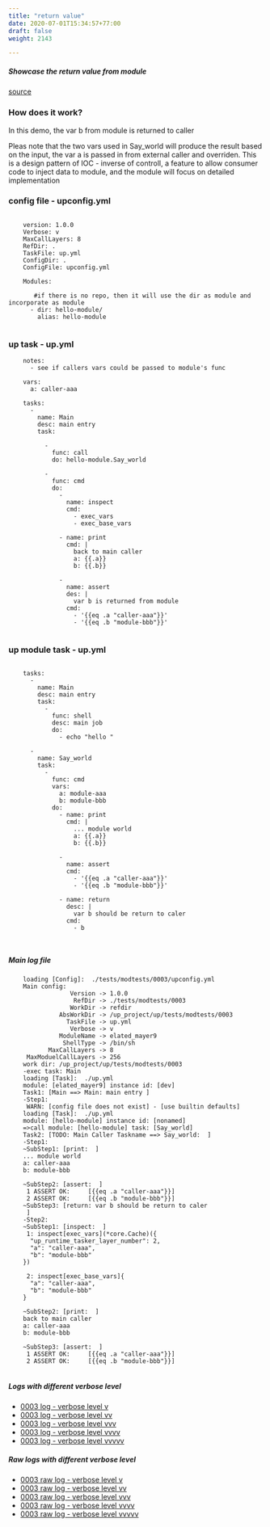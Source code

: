 ```yaml
---
title: "return value"
date: 2020-07-01T15:34:57+77:00
draft: false
weight: 2143

---
```


##### Showcase the return value from module


[source](https://github.com/upcmd/up/tree/master/tests/modtests/0003)

### How does it work?


In this demo, the var b from module is returned to caller

Pleas note that the two vars used in Say_world will produce the result based on the input, the var a is passed in from external caller and overriden. This is a design pattern of IOC - inverse of controll, a feature to allow consumer code to inject data to module, and the module will focus on detailed implementation









### config file - upconfig.yml




```
    
    version: 1.0.0
    Verbose: v
    MaxCallLayers: 8
    RefDir: .
    TaskFile: up.yml
    ConfigDir: .
    ConfigFile: upconfig.yml
    
    Modules:
    
       #if there is no repo, then it will use the dir as module and incorporate as module
      - dir: hello-module/
        alias: hello-module
    
```






### up task - up.yml




```
    notes:
      - see if callers vars could be passed to module's func
    
    vars:
      a: caller-aaa
    
    tasks:
      -
        name: Main
        desc: main entry
        task:
    
          -
            func: call
            do: hello-module.Say_world
    
          -
            func: cmd
            do:
              -
                name: inspect
                cmd:
                  - exec_vars
                  - exec_base_vars
    
              - name: print
                cmd: |
                  back to main caller
                  a: {{.a}}
                  b: {{.b}}
    
              -
                name: assert
                des: |
                  var b is returned from module
                cmd:
                  - '{{eq .a "caller-aaa"}}'
                  - '{{eq .b "module-bbb"}}'
    
```






### up module task - up.yml




```
    
    tasks:
      -
        name: Main
        desc: main entry
        task:
          -
            func: shell
            desc: main job
            do:
              - echo "hello "
    
      -
        name: Say_world
        task:
          -
            func: cmd
            vars:
              a: module-aaa
              b: module-bbb
            do:
              - name: print
                cmd: |
                  ... module world
                  a: {{.a}}
                  b: {{.b}}
    
              -
                name: assert
                cmd:
                  - '{{eq .a "caller-aaa"}}'
                  - '{{eq .b "module-bbb"}}'
    
              - name: return
                desc: |
                  var b should be return to caler
                cmd:
                  - b
    
    
```








##### Main log file

```
    loading [Config]:  ./tests/modtests/0003/upconfig.yml
    Main config:
                 Version -> 1.0.0
                  RefDir -> ./tests/modtests/0003
                 WorkDir -> refdir
              AbsWorkDir -> /up_project/up/tests/modtests/0003
                TaskFile -> up.yml
                 Verbose -> v
              ModuleName -> elated_mayer9
               ShellType -> /bin/sh
           MaxCallLayers -> 8
     MaxModuelCallLayers -> 256
    work dir: /up_project/up/tests/modtests/0003
    -exec task: Main
    loading [Task]:  ./up.yml
    module: [elated_mayer9] instance id: [dev]
    Task1: [Main ==> Main: main entry ]
    -Step1:
     WARN: [config file does not exist] - [use builtin defaults]
    loading [Task]:  ./up.yml
    module: [hello-module] instance id: [nonamed]
    =>call module: [hello-module] task: [Say_world]
    Task2: [TODO: Main Caller Taskname ==> Say_world:  ]
    -Step1:
    ~SubStep1: [print:  ]
    ... module world
    a: caller-aaa
    b: module-bbb
    
    ~SubStep2: [assert:  ]
     1 ASSERT OK:     [{{eq .a "caller-aaa"}}]
     2 ASSERT OK:     [{{eq .b "module-bbb"}}]
    ~SubStep3: [return: var b should be return to caler
     ]
    -Step2:
    ~SubStep1: [inspect:  ]
     1: inspect[exec_vars](*core.Cache)({
      "up_runtime_tasker_layer_number": 2,
      "a": "caller-aaa",
      "b": "module-bbb"
    })
    
     2: inspect[exec_base_vars]{
      "a": "caller-aaa",
      "b": "module-bbb"
    }
    
    ~SubStep2: [print:  ]
    back to main caller
    a: caller-aaa
    b: module-bbb
    
    ~SubStep3: [assert:  ]
     1 ASSERT OK:     [{{eq .a "caller-aaa"}}]
     2 ASSERT OK:     [{{eq .b "module-bbb"}}]
    
```

##### Logs with different verbose level
* [0003 log - verbose level v](../../logs/m0003_v)
* [0003 log - verbose level vv](../../logs/m0003_vv)
* [0003 log - verbose level vvv](../../logs/m0003_vvv)
* [0003 log - verbose level vvvv](../../logs/m0003_vvvv)
* [0003 log - verbose level vvvvv](../../logs/m0003_vvvvv)

##### Raw logs with different verbose level
* [0003 raw log - verbose level v](../../reflogs/m0003_v.log)
* [0003 raw log - verbose level vv](../../reflogs/m0003_vv.log)
* [0003 raw log - verbose level vvv](../../reflogs/m0003_vvv.log)
* [0003 raw log - verbose level vvvv](../../reflogs/m0003_vvvv.log)
* [0003 raw log - verbose level vvvvv](../../reflogs/m0003_vvvvv.log)




